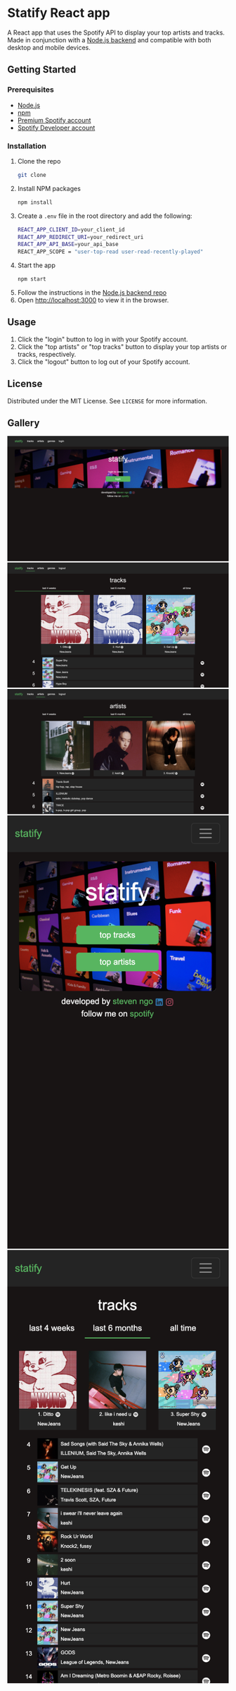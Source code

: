 # Statify React app

A React app that uses the Spotify API to display your top artists and tracks. Made in conjunction with a [Node.js backend](https://github.com/stevenxngo/statify-node-app) and compatible with both desktop and mobile devices.

## Getting Started

### Prerequisites

- [Node.js](https://nodejs.org/en/)
- [npm](https://www.npmjs.com/)
- [Premium Spotify account](https://www.spotify.com/us/)
- [Spotify Developer account](https://developer.spotify.com/dashboard/)

### Installation

1. Clone the repo
   ```sh
   git clone
   ```
2. Install NPM packages
   ```sh
   npm install
   ```
3. Create a `.env` file in the root directory and add the following:
   ```sh
   REACT_APP_CLIENT_ID=your_client_id
   REACT_APP_REDIRECT_URI=your_redirect_uri
   REACT_APP_API_BASE=your_api_base
   REACT_APP_SCOPE = "user-top-read user-read-recently-played"
   ```
4. Start the app
   ```sh
   npm start
   ```
5. Follow the instructions in the [Node.js backend repo](https://github.com/stevenxngo/statify-node-app)
6. Open [http://localhost:3000](http://localhost:3000) to view it in the browser.

## Usage

1. Click the "login" button to log in with your Spotify account.
2. Click the "top artists" or "top tracks" button to display your top artists or tracks, respectively.
3. Click the "logout" button to log out of your Spotify account.

## License

Distributed under the MIT License. See `LICENSE` for more information.

## Gallery

![Home page](/assets/anon_home.png)
![Top tracks page](/assets/desktop_tracks.png)
![Top artists page](/assets/desktop_artists.png)
![Mobile home page](/assets/loggedin_mobile_home.png)
![Mobile top tracks page](/assets/mobile_tracks.png)